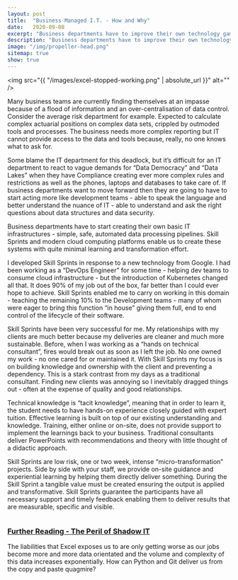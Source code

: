 ```yaml
---
layout: post
title:  "Business Managed I.T. - How and Why"
date:   2020-09-08
excerpt: "Business departments have to improve their own technology game for better capabilities and a better relationship with central I.T."
description: "Business departments have to improve their own technology game for better capabilities and a better relationship with central I.T."
image: "/img/propeller-head.png"
sitemap: true
show: true
---
```


<span class="image right"><img src="{{ "/images/excel-stopped-working.png" | absolute_url }}" alt="" /></span>

Many business teams are currently finding themselves at an impasse because of a flood of information and an over-centralisation of data control. Consider the average risk department for example. Expected to calculate complex actuarial positions on complex data sets, crippled by outmoded tools and processes. The business needs more complex reporting but IT cannot provide access to the data and tools because, really, no one knows what to ask for.

Some blame the IT department for this deadlock, but it’s difficult for an IT department to react to vague demands for “Data Democracy” and “Data Lakes” when they have Compliance creating ever more complex rules and restrictions as well as the phones, laptops and databases to take care of. If business departments want to move forward then they are going to have to start acting more like development teams - able to speak the language and better understand the nuance of IT - able to understand and ask the right questions about data structures and data security.

Business departments have to start creating their own basic IT infrastructures - simple, safe, automated data processing pipelines. Skill Sprints and modern cloud computing platforms enable us to create these systems with quite minimal learning and transformation effort. 

I developed Skill Sprints in response to a new technology from Google. I had been working as a “DevOps Engineer” for some time - helping dev teams to consume cloud infrastructure - but the introduction of Kubernetes changed all that. It does 90% of my job out of the box, far better than I could ever hope to achieve. Skill Sprints enabled me to carry on working in this domain - teaching the remaining 10% to the Development teams - many of whom were eager to bring this function “in house” giving them full, end to end control of the lifecycle of their software.

Skill Sprints have been very successful for me. My relationships with my clients are much better because my deliveries are cleaner and much more sustainable. Before, when I was working as a “hands on technical consultant”, fires would break out as soon as I left the job. No one owned my work - no one cared for or maintained it. With Skill Sprints my focus is on building knowledge and ownership with the client and preventing a dependency. This is a stark contrast from my days as a traditional consultant. Finding new clients was annoying so I inevitably dragged things out - often at the expense of quality and good relationships.

Technical knowledge is “tacit knowledge”, meaning that in order to learn it, the student needs to have hands-on experience closely guided with expert tuition. Effective learning is built on top of our existing understanding and knowledge. Training, either online or on-site, does not provide support to implement the learnings back to your business. Traditional consultants deliver PowerPoints with recommendations and theory with little thought of a didactic approach.

Skill Sprints are low risk, one or two week, intense “micro-transformation” projects. Side by side with your staff, we provide on-site guidance and experiential learning by helping them directly deliver something. During the Skill Sprint a tangible value must be created ensuring the output is applied and transformative. Skill Sprints guarantee the participants have all necessary support and timely feedback enabling them to deliver results that are measurable, specific and visible.

<div class="box">
    <p><span class="image right">
	<a href="https://skill-sprint.com/blog/shadow-it/" target="_blank">
	<img src="{{ "/images/excel-has-stopped-responding.png" | absolute_url }}" alt="" /></a>
	</span>
	<a href="https://skill-sprint.com/blog/shadow-it/" target="_blank">
	<h3>Further Reading - The Peril of Shadow IT</h3>
	</a>
	The liabilities that Excel exposes us to are only getting worse as our jobs become more and more data orientated and the volume and complexity of this data increases exponentially. How can Python and Git deliver us from the copy and paste quagmire?</p>
</div>